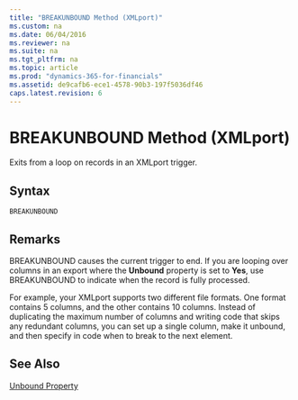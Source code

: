 ```yaml
---
title: "BREAKUNBOUND Method (XMLport)"
ms.custom: na
ms.date: 06/04/2016
ms.reviewer: na
ms.suite: na
ms.tgt_pltfrm: na
ms.topic: article
ms.prod: "dynamics-365-for-financials"
ms.assetid: de9cafb6-ece1-4578-90b3-197f5036df46
caps.latest.revision: 6
---
```

# BREAKUNBOUND Method (XMLport)
Exits from a loop on records in an XMLport trigger.  

## Syntax  

```  
BREAKUNBOUND  
```  

## Remarks  
 BREAKUNBOUND causes the current trigger to end. If you are looping over columns in an export where the **Unbound** property is set to **Yes**, use BREAKUNBOUND to indicate when the record is fully processed.  

 For example, your XMLport supports two different file formats. One format contains 5 columns, and the other contains 10 columns. Instead of duplicating the maximum number of columns and writing code that skips any redundant columns, you can set up a single column, make it unbound, and then specify in code when to break to the next element.  

## See Also  
 [Unbound Property](../properties/devenv-Unbound-Property.md)

